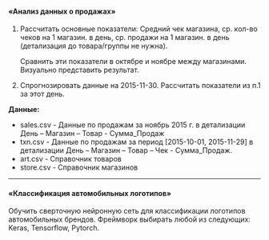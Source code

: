 #### «Анализ данных о продажах»

1. Рассчитать основные показатели: 
    Средний чек магазина, 
    ср. кол-во чеков на 1 магазин. в день, 
    ср. продажи на 1 магазин. в день (детализация до товара/группы не нужна).

    Сравнить эти показатели в октябре и ноябре между магазинами. Визуально представить результат.

2. Спрогнозировать данные на 2015-11-30. Рассчитать показатели из п.1 за этот день.

<b>Данные:</b>

- sales.csv   - Данные по продажам за ноябрь 2015 г. в детализации День – Магазин – Товар - Сумма_Продаж
- txn.csv     - Данные по продажам за период [2015-10-01, 2015-11-29] в детализации День – Магазин – Товар – Чек - Сумма_Продаж.
- art.csv     - Справочник товаров
- store.csv   - Справочник магазинов
___

#### «Классификация автомобильных логотипов»

Обучить сверточную нейронную сеть для классификации логотипов автомобильных брендов.
Фреймворк выбирать любой из следующих: Keras, Tensorflow, Pytorch.
